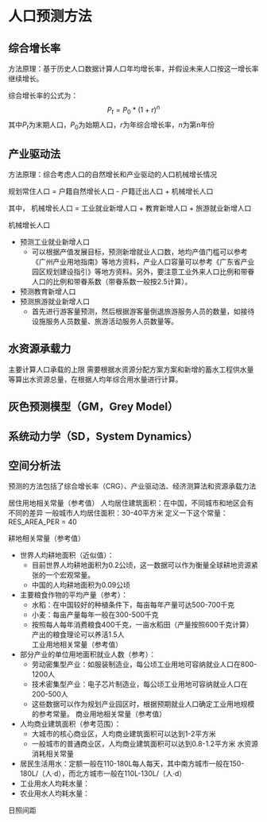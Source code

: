 # 人口预测方法


## 综合增长率
方法原理：基于历史人口数据计算人口年均增长率，并假设未来人口按这一增长率继续增长。

综合增长率的公式为：
$$
P_t=P_0*(1+r)^n
$$
其中$P_t$为末期人口，$P_0$为始期人口，$r$为年综合增长率，$n$为第n年份

## 产业驱动法
方法原理：综合考虑人口的自然增长和产业驱动的人口机械增长情况

规划常住人口 = 户籍自然增长人口 - 户籍迁出人口 + 机械增长人口

其中，
机械增长人口 = 工业就业新增人口 + 教育新增人口 + 旅游就业新增人口

机械增长人口
* 预测工业就业新增人口
    * 可以根据产值发展目标，预测新增就业人口数，地均产值门槛可以参考《广州产业用地指南》等地方资料，产业人口容量可以参考《广东省产业园区规划建设指引》等地方资料。另外，要注意工业外来人口比例和带眷人口的比例和带眷系数（带眷系数一般按2.5计算）。
* 预测教育新增人口
* 预测旅游就业新增人口
    * 首先进行游客量预测，然后根据游客量倒退旅游服务人员的数量，如接待设施服务人员数量、旅游活动服务人员数量等。

## 水资源承载力
主要计算人口承载的上限
需要根据水资源分配方案方案和新增的蓄水工程供水量等算出水资源总量，在根据人均年综合用水量进行计算。


## 灰色预测模型（GM，Grey Model）


## 系统动力学（SD，System Dynamics）


## 空间分析法



预测的方法包括了综合增长率（CRG）、产业驱动法、经济测算法和资源承载力法



居住用地相关常量（参考值）
人均居住建筑面积：在中国，不同城市和地区会有不同的差异
一般城市人均居住面积：30-40平方米
定义一下这个常量：RES_AREA_PER = 40

耕地相关常量（参考值）
* 世界人均耕地面积（近似值）：
    * 目前世界人均耕地面积为0.2公顷，这一数据可以作为衡量全球耕地资源紧张的一个宏观常量。
    * 中国的人均耕地面积为0.09公顷
* 主要粮食作物的平均产量（参考）：
    * 水稻：在中国较好的种植条件下，每亩每年产量可达500-700千克
    * 小麦：每亩产量每年一般在300-500千克
    * 按照每人每年消费粮食400千克，一亩水稻田（产量按照600千克计算）产出的粮食理论可以养活1.5人    
工业用地相关常量（参考值）
* 部分产业的单位用地面积就业人数（参考）：
    * 劳动密集型产业：如服装制造业，每公顷工业用地可容纳就业人口在800-1200人
    * 技术密集型产业：电子芯片制造业，每公顷工业用地可容纳就业人口在200-500人
    * 这些数据可以作为规划产业园区时，根据预期就业人口确定工业用地规模的参考常量。
商业用地相关常量（参考值）
* 人均商业建筑面积（参考范围）：
    * 大城市的核心商业区，人均商业建筑面积可以达到1-2平方米
    * 一般城市的普通商业区，人均商业建筑面积可以达到0.8-1.2平方米
水资源消耗相关常量
* 居民生活用水：定额一般在110-180L每人每天，其中南方城市一般在150-180L/（人·d），而北方城市一般在110L-130L/（人·d）
* 工业用水人均耗水量：
* 农业用水人均耗水量：

日照间距
